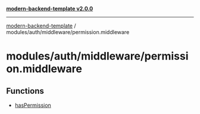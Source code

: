 [**modern-backend-template v2.0.0**](../../../../README.md)

***

[modern-backend-template](../../../../modules.md) / modules/auth/middleware/permission.middleware

# modules/auth/middleware/permission.middleware

## Functions

- [hasPermission](functions/hasPermission.md)
